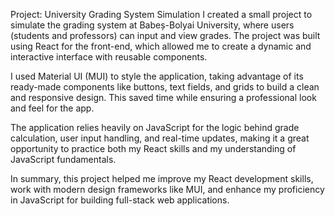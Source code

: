 Project: University Grading System Simulation
I created a small project to simulate the grading system at Babeș-Bolyai University, where users (students and professors) can input and view grades. The project was built using React for the front-end, which allowed me to create a dynamic and interactive interface with reusable components.

I used Material UI (MUI) to style the application, taking advantage of its ready-made components like buttons, text fields, and grids to build a clean and responsive design. This saved time while ensuring a professional look and feel for the app.

The application relies heavily on JavaScript for the logic behind grade calculation, user input handling, and real-time updates, making it a great opportunity to practice both my React skills and my understanding of JavaScript fundamentals.

In summary, this project helped me improve my React development skills, work with modern design frameworks like MUI, and enhance my proficiency in JavaScript for building full-stack web applications.

